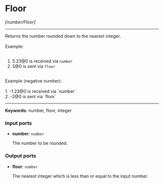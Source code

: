 # Floor

_[number/Floor]_

---

Returns the number rounded down to the nearest integer.<br>
<br>
Example:<br>
<br>
1. 5.23@0 is received via `number`<br>
2. 5@0 is sent via `floor`<br>
<br>
Example (negative number):<br>
<br>
1. -1.23@0 is received via `number`<br>
2. -2@0 is sent via `floor`<br>

---

__Keywords__: number, floor, integer

### Input ports

* __number__: ` number `

    The number to be rounded.<br>

### Output ports

* __floor__: ` number `

    The nearest integer which is less than or equal to the input number.<br>

